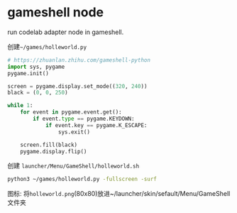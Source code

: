 # gameshell node
run codelab adapter node in gameshell.

创建`~/games/holleworld.py`

```python
# https://zhuanlan.zhihu.com/gameshell-python
import sys, pygame
pygame.init()

screen = pygame.display.set_mode((320, 240))
black = (0, 0, 250)

while 1:
	for event in pygame.event.get():
		if event.type == pygame.KEYDOWN:
			if event.key == pygame.K_ESCAPE:
				sys.exit()

	screen.fill(black)
	pygame.display.flip()
```

创建 `launcher/Menu/GameShell/holleworld.sh`

```bash
python3 ~/games/holleworld.py -fullscreen -surf
```

图标: 将`holleworld.png`(80x80)放进~/launcher/skin/sefault/Menu/GameShell文件夹